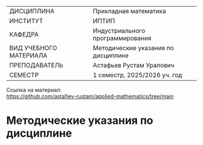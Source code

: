 |||
|---|---|
|ДИСЦИПЛИНА|Прикладная математика|
|ИНСТИТУТ|ИПТИП|
|КАФЕДРА|Индустриального программирования|
|ВИД УЧЕБНОГО МАТЕРИАЛА|Методические указания по дисциплине|
|ПРЕПОДАВАТЕЛЬ|Астафьев Рустам Уралович|
|СЕМЕСТР|1 семестр, 2025/2026 уч. год|

Ссылка на материал: <br>
https://github.com/astafiev-rustam/applied-mathematics/tree/main

# Методические указания по дисциплине


